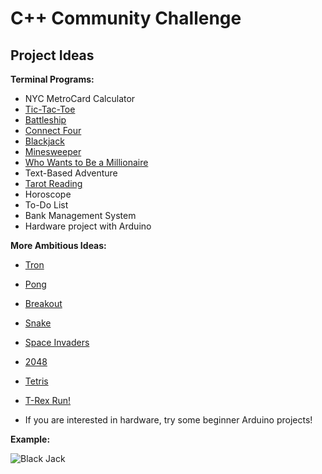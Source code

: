 # C++ Community Challenge

## Project Ideas ##

**Terminal Programs:**

- NYC MetroCard Calculator
- [Tic-Tac-Toe](https://en.wikipedia.org/wiki/Tic-tac-toe)
- [Battleship](https://en.wikipedia.org/wiki/Battleship_(game))
- [Connect Four](https://en.wikipedia.org/wiki/Connect_Four)
- [Blackjack](https://en.wikipedia.org/wiki/Blackjack)
- [Minesweeper](https://en.wikipedia.org/wiki/Microsoft_Minesweeper)
- [Who Wants to Be a Millionaire](https://en.wikipedia.org/wiki/Who_Wants_to_Be_a_Millionaire%3F)
- Text-Based Adventure
- [Tarot Reading](https://en.wikipedia.org/wiki/Tarot)
- Horoscope
- To-Do List
- Bank Management System
- Hardware project with Arduino

**More Ambitious Ideas:**

- [Tron](https://en.wikipedia.org/wiki/Tron_(video_game))
- [Pong](https://en.wikipedia.org/wiki/Pong)
- [Breakout](https://en.wikipedia.org/wiki/Breakout_(video_game))
- [Snake](https://en.wikipedia.org/wiki/Snake_(video_game_genre))
- [Space Invaders](https://en.wikipedia.org/wiki/Space_Invaders)
- [2048](https://en.wikipedia.org/wiki/2048_(video_game))
- [Tetris](https://en.wikipedia.org/wiki/Tetris)
- [T-Rex Run!](https://elgoog.im/t-rex/)

- If you are interested in hardware, try some beginner Arduino projects!

**Example:**

<img src="https://github.com/sonnynomnom/Introduction-to-Programming-in-C/blob/master/Projects/blackjack.png" alt="Black Jack" />
